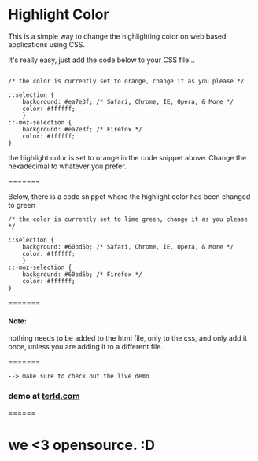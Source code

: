 Highlight Color
===============

This is a simple way to change the highlighting color on web based applications using CSS.

It's really easy, just add the code below to your CSS file...

```

/* the color is currently set to orange, change it as you please */

::selection {
    background: #ea7e3f; /* Safari, Chrome, IE, Opera, & More */
    color: #ffffff;
    }
::-moz-selection {
    background: #ea7e3f; /* Firefox */
    color: #ffffff;
}

```

the highlight color is set to orange in the code snippet above. Change the hexadecimal to whatever you prefer.

=======

Below, there is a code snippet where the highlight color has been changed to green

```
/* the color is currently set to lime green, change it as you please */

::selection {
    background: #60bd5b; /* Safari, Chrome, IE, Opera, & More */
    color: #ffffff;
    }
::-moz-selection {
    background: #60bd5b; /* Firefox */
    color: #ffffff;
}
```
=======

#### Note:

nothing needs to be added to the html file, only to the css, and only add it once, unless you are adding it to a different file.

=======


```
--> make sure to check out the live demo
```

### demo at [terld.com](http://terld.com/)

======

# we <3 opensource. :D

